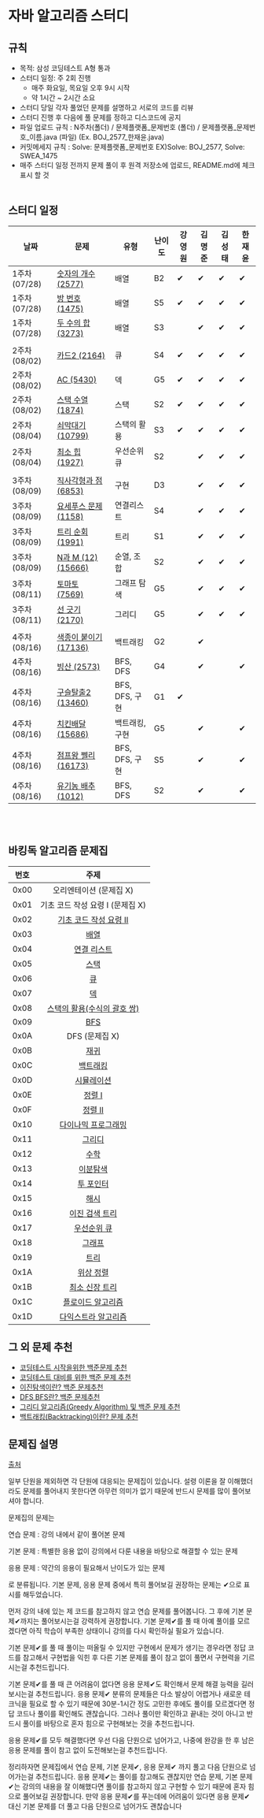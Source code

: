 # 자바 알고리즘 스터디

## 규칙
- 목적: 삼성 코딩테스트 A형 통과
- 스터디 일정: 주 2회 진행 
  - 매주 화요일, 목요일 오후 9시 시작
  - 약 1시간 ~ 2시간 소요
- 스터디 당일 각자 풀었던 문제를 설명하고 서로의 코드를 리뷰
- 스터디 진행 후 다음에 풀 문제를 정하고 디스코드에 공지
- 파일 업로드 규칙 : N주차(폴더) / 문제플랫폼_문제번호 (폴더) / 문제플랫폼_문제번호_이름.java (파일) (Ex. BOJ_2577_한재윤.java)
- 커밋메세지 규칙 : Solve: 문제플랫폼_문제번호 EX)Solve: BOJ_2577, Solve: SWEA_1475
- 매주 스터디 일정 전까지 문제 풀이 후 원격 저장소에 업로드, README.md에 체크표시 할 것
<br><br>

## 스터디 일정

| 날짜 | 문제 | 유형 | 난이도 | 강영원 | 김명준 | 김성태 | 한재윤 |
| --- | --- | --- | --- | --- | --- | --- | --- |
| 1주차(07/28) | [숫자의 개수 (2577)](https://www.acmicpc.net/problem/2577) | 배열 | B2 | ✔ | ✔ | ✔ | ✔ |
| 1주차(07/28) | [방 번호 (1475)](https://www.acmicpc.net/problem/1475) | 배열 | S5 | ✔ | ✔ | ✔ | ✔ |
| 1주차(07/28) | [두 수의 합 (3273)](https://www.acmicpc.net/problem/3273) | 배열 | S3 |  | ✔ | ✔ | ✔ |
|  |
| 2주차(08/02) | [카드2 (2164)](https://www.acmicpc.net/problem/2164) | 큐 | S4 | ✔  | ✔ | ✔  | ✔ |
| 2주차(08/02) | [AC (5430)](https://www.acmicpc.net/problem/5430) | 덱 | G5 | ✔  | ✔ |  ✔ | ✔  |
| 2주차(08/02) | [스택 수열 (1874)](https://www.acmicpc.net/problem/1874) | 스택 | S2 | ✔ | ✔ | ✔  | ✔  |
| 2주차(08/04) | [쇠막대기 (10799)](https://www.acmicpc.net/problem/10799) | 스택의 활용 | S3 | ✔  | ✔ | ✔  | ✔  |
| 2주차(08/04) | [최소 힙 (1927)](https://www.acmicpc.net/problem/1927 ) | 우선순위 큐 | S2 | | ✔ | ✔ | ✔ |
|  |
| 3주차(08/09) | [직사각형과 점 (6853)](https://swexpertacademy.com/main/code/problem/problemDetail.do?problemLevel=3&problemLevel=4&problemLevel=5&contestProbId=AWhT_2HKQNADFAW_&categoryId=AWhT_2HKQNADFAW_&categoryType=CODE&problemTitle=6853&orderBy=FIRST_REG_DATETIME&selectCodeLang=ALL&select-1=5&pageSize=10&pageIndex=1&problemLevel=3%2C4%2C5&&&&&&&&&) | 구현 | D3 |   | ✔ | ✔ | ✔ |
| 3주차(08/09) | [요세푸스 문제 (1158)](https://www.acmicpc.net/problem/1158) | 연결리스트 | S4 |   | ✔ | ✔ | ✔ |
| 3주차(08/09) | [트리 순회 (1991)](https://www.acmicpc.net/problem/1991) | 트리 | S1 |   | ✔ | ✔ | ✔ |
| 3주차(08/09) | [N과 M (12) (15666)](https://www.acmicpc.net/problem/15666) | 순열, 조합 | S2 |   | ✔ | ✔ | ✔ |
| 3주차(08/11) | [토마토 (7569)](https://www.acmicpc.net/problem/7569) | 그래프 탐색 | G5 |   | ✔ | ✔ | ✔ |
| 3주차(08/11) | [선 긋기 (2170)](https://www.acmicpc.net/problem/2170) | 그리디 | G5 |   | ✔ | ✔ | ✔ |
|  |
| 4주차(08/16) | [색종이 붙이기 (17136)](https://www.acmicpc.net/problem/17136) | 백트래킹 | G2 |  | ✔ |  |  |
| 4주차(08/16) | [빙산 (2573)](https://www.acmicpc.net/problem/2573) | BFS, DFS | G4 |  | ✔ |  | ✔ |
| 4주차(08/16) | [구슬탈출2 (13460)](https://www.acmicpc.net/problem/13460) | BFS, DFS, 구현 | G1 | ✔ |  |  |  |
| 4주차(08/16) | [치킨배달 (15686)](https://www.acmicpc.net/problem/15686) | 백트래킹, 구현 | G5 |  | ✔ |  | ✔ |
| 4주차(08/16) | [점프왕 쩰리 (16173)](https://www.acmicpc.net/problem/16173) | BFS, DFS, 구현 | S5 |  | ✔ |  | ✔ |
| 4주차(08/16) | [유기농 배추 (1012)](https://www.acmicpc.net/problem/1012) | BFS, DFS | S2 |  | ✔ |  | ✔ |


<br><br>

## 바킹독 알고리즘 문제집

| 번호 | 주제 |
| :--: | :--: |
| 0x00 | 오리엔테이션 (문제집 X) |
| 0x01 | 기초 코드 작성 요령 I (문제집 X) |
| 0x02 | [기초 코드 작성 요령 II](workbook/0x02.md) |
| 0x03 | [배열](workbook/0x03.md) |
| 0x04 | [연결 리스트](workbook/0x04.md) |
| 0x05 | [스택](workbook/0x05.md) |
| 0x06 | [큐](workbook/0x06.md) |
| 0x07 | [덱](workbook/0x07.md) |
| 0x08 | [스택의 활용(수식의 괄호 쌍)](workbook/0x08.md) |
| 0x09 | [BFS](workbook/0x09.md) |
| 0x0A | DFS (문제집 X) |
| 0x0B | [재귀](workbook/0x0B.md) |
| 0x0C | [백트래킹](workbook/0x0C.md) |
| 0x0D | [시뮬레이션](workbook/0x0D.md) |
| 0x0E | [정렬 I](workbook/0x0E.md) |
| 0x0F | [정렬 II](workbook/0x0F.md) |
| 0x10 | [다이나믹 프로그래밍](workbook/0x10.md) |
| 0x11 | [그리디](workbook/0x11.md) |
| 0x12 | [수학](workbook/0x12.md) |
| 0x13 | [이분탐색](workbook/0x13.md) |
| 0x14 | [투 포인터](workbook/0x14.md) |
| 0x15 | [해시](workbook/0x15.md) |
| 0x16 | [이진 검색 트리](workbook/0x16.md) |
| 0x17 | [우선순위 큐](workbook/0x17.md) |
| 0x18 | [그래프](workbook/0x18.md) |
| 0x19 | [트리](workbook/0x19.md) |
| 0x1A | [위상 정렬](workbook/0x1A.md) |
| 0x1B | [최소 신장 트리](workbook/0x1B.md) |
| 0x1C | [플로이드 알고리즘](workbook/0x1C.md) |
| 0x1D | [다익스트라 알고리즘](workbook/0x1D.md) |

## 그 외 문제 추천
- [코딩테스트 시작을위한 백준문제 추천](https://covenant.tistory.com/234?category=727170)
- [코딩테스트 대비를 위한 백준 문제 추천](https://covenant.tistory.com/224?category=727170)
- [이진탐색이란? 백준 문제추천](https://covenant.tistory.com/133?category=727170)
- [DFS BFS란? 백준 문제추천](https://covenant.tistory.com/132?category=727170)
- [그리디 알고리즘(Greedy Algorithm) 및 백준 문제 추천](https://covenant.tistory.com/131?category=727170)
- [백트래킹(Backtracking)이란? 문제 추천](https://covenant.tistory.com/123?category=727170)

## 문제집 설명
[출처](https://github.com/encrypted-def/basic-algo-lecture/blob/master/workbook.md)

일부 단원을 제외하면 각 단원에 대응되는 문제집이 있습니다. 설령 이론을 잘 이해했더라도 문제를 풀어내지 못한다면 아무런 의미가 없기 때문에 반드시 문제를 많이 풀어보셔야 합니다.

문제집의 문제는

연습 문제 : 강의 내에서 같이 풀어본 문제

기본 문제 : 특별한 응용 없이 강의에서 다룬 내용을 바탕으로 해결할 수 있는 문제

응용 문제 : 약간의 응용이 필요해서 난이도가 있는 문제

로 분류됩니다. 기본 문제, 응용 문제 중에서 특히 풀어보길 권장하는 문제는 ✔으로 표시를 해두었습니다.

먼저 강의 내에 있는 제 코드를 참고하지 않고 연습 문제를 풀어봅니다. 그 후에 기본 문제✔까지는 풀어보시는걸 강력하게 권장합니다. 기본 문제✔를 풀 때 아예 풀이를 모르겠다면 아직 학습이 부족한 상태이니 강의를 다시 확인하실 필요가 있습니다.

기본 문제✔를 풀 때 풀이는 떠올릴 수 있지만 구현에서 문제가 생기는 경우라면 정답 코드를 참고해서 구현법을 익힌 후 다른 기본 문제를 풀이 참고 없이 풀면서 구현력을 기르시는걸 추천드립니다.

기본 문제✔를 풀 때 큰 어려움이 없다면 응용 문제✔도 확인해서 문제 해결 능력을 길러보시는걸 추천드립니다. 응용 문제✔ 분류의 문제들은 다소 발상이 어렵거나 새로운 테크닉을 필요로 할 수 있기 때문에 30분-1시간 정도 고민한 후에도 풀이를 모르겠다면 정답 코드나 풀이를 확인해도 괜찮습니다. 그러나 풀이만 확인하고 끝내는 것이 아니고 반드시 풀이를 바탕으로 혼자 힘으로 구현해보는 것을 추천드립니다.

응용 문제✔를 모두 해결했다면 우선 다음 단원으로 넘어가고, 나중에 완강을 한 후 남은 응용 문제를 풀이 참고 없이 도전해보는걸 추천드립니다.

정리하자면 문제집에서 연습 문제, 기본 문제✔, 응용 문제✔ 까지 풀고 다음 단원으로 넘어가는걸 추천드립니다. 응용 문제✔는 풀이를 참고해도 괜찮지만 연습 문제, 기본 문제✔는 강의의 내용을 잘 이해했다면 풀이를 참고하지 않고 구현할 수 있기 때문에 혼자 힘으로 풀어보길 권장합니다. 만약 응용 문제✔를 푸는데에 어려움이 있다면 응용 문제✔ 대신 기본 문제를 더 풀고 다음 단원으로 넘어가도 괜찮습니다
